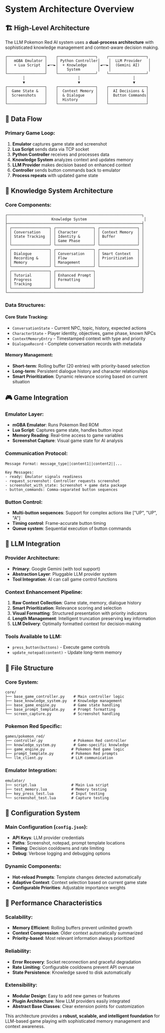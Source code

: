 # System Architecture Overview

## 🏗️ **High-Level Architecture**

The LLM Pokemon Red AI system uses a **dual-process architecture** with sophisticated knowledge management and context-aware decision making.

```
┌─────────────────┐    ┌─────────────────┐    ┌─────────────────┐
│   mGBA Emulator │    │ Python Controller│    │  LLM Provider   │
│   + Lua Script  │◄──►│  + Knowledge     │◄──►│  (Gemini AI)    │
│                 │    │    System        │    │                 │
└─────────────────┘    └─────────────────┘    └─────────────────┘
        │                        │                        │
        ▼                        ▼                        ▼
┌─────────────────┐    ┌─────────────────┐    ┌─────────────────┐
│  Game State &   │    │  Context Memory │    │  AI Decisions & │
│  Screenshots    │    │  & Dialogue     │    │  Button Commands│
│                 │    │  History        │    │                 │
└─────────────────┘    └─────────────────┘    └─────────────────┘
```

## 🔄 **Data Flow**

### **Primary Game Loop**:
1. **Emulator** captures game state and screenshot
2. **Lua Script** sends data via TCP socket
3. **Python Controller** receives and processes data
4. **Knowledge System** analyzes context and updates memory
5. **LLM Provider** makes decision based on enhanced context
6. **Controller** sends button commands back to emulator
7. **Process repeats** with updated game state

## 🧠 **Knowledge System Architecture**

### **Core Components**:

```
┌─────────────────────────────────────────────────────────────┐
│                    Knowledge System                          │
├─────────────────────────────────────────────────────────────┤
│ ┌─────────────────┐ ┌─────────────────┐ ┌─────────────────┐ │
│ │ Conversation    │ │ Character       │ │ Context Memory  │ │
│ │ State Tracking  │ │ Identity &      │ │ Buffer          │ │
│ │                 │ │ Game Phase      │ │                 │ │
│ └─────────────────┘ └─────────────────┘ └─────────────────┘ │
│ ┌─────────────────┐ ┌─────────────────┐ ┌─────────────────┐ │
│ │ Dialogue        │ │ Conversation    │ │ Smart Context   │ │
│ │ Recording &     │ │ Flow            │ │ Prioritization  │ │
│ │ Memory          │ │ Management      │ │                 │ │
│ └─────────────────┘ └─────────────────┘ └─────────────────┘ │
│ ┌─────────────────┐ ┌─────────────────┐                     │
│ │ Tutorial        │ │ Enhanced Prompt │                     │
│ │ Progress        │ │ Formatting      │                     │
│ │ Tracking        │ │                 │                     │
│ └─────────────────┘ └─────────────────┘                     │
└─────────────────────────────────────────────────────────────┘
```

### **Data Structures**:

#### **Core State Tracking**:
- `ConversationState` - Current NPC, topic, history, expected actions
- `CharacterState` - Player identity, objectives, game phase, known NPCs
- `ContextMemoryEntry` - Timestamped context with type and priority
- `DialogueRecord` - Complete conversation records with metadata

#### **Memory Management**:
- **Short-term**: Rolling buffer (20 entries) with priority-based selection
- **Long-term**: Persistent dialogue history and character relationships
- **Smart Prioritization**: Dynamic relevance scoring based on current situation

## 🎮 **Game Integration**

### **Emulator Layer**:
- **mGBA Emulator**: Runs Pokemon Red ROM
- **Lua Script**: Captures game state, handles button input
- **Memory Reading**: Real-time access to game variables
- **Screenshot Capture**: Visual game state for AI analysis

### **Communication Protocol**:
```
Message Format: message_type||content1||content2||...

Key Messages:
- ready: Emulator signals readiness
- request_screenshot: Controller requests screenshot  
- screenshot_with_state: Screenshot + game data package
- button_commands: Comma-separated button sequences
```

### **Button Control**:
- **Multi-button sequences**: Support for complex actions like ["UP", "UP", "A"]
- **Timing control**: Frame-accurate button timing
- **Queue system**: Sequential execution of button commands

## 🤖 **LLM Integration**

### **Provider Architecture**:
- **Primary**: Google Gemini (with tool support)
- **Abstraction Layer**: Pluggable LLM provider system
- **Tool Integration**: AI can call game control functions

### **Context Enhancement Pipeline**:
1. **Raw Context Collection**: Game state, memory, dialogue history
2. **Smart Prioritization**: Relevance scoring and selection
3. **Visual Formatting**: Structured presentation with priority indicators
4. **Length Management**: Intelligent truncation preserving key information
5. **LLM Delivery**: Optimally formatted context for decision-making

### **Tools Available to LLM**:
- `press_button(buttons)` - Execute game controls
- `update_notepad(content)` - Update long-term memory

## 📁 **File Structure**

### **Core System**:
```
core/
├── base_game_controller.py    # Main controller logic
├── base_knowledge_system.py   # Knowledge management
├── base_game_engine.py        # Game state handling
├── base_prompt_template.py    # Prompt formatting
└── screen_capture.py          # Screenshot handling
```

### **Pokemon Red Specific**:
```
games/pokemon_red/
├── controller.py              # Pokemon Red controller
├── knowledge_system.py        # Game-specific knowledge
├── game_engine.py            # Pokemon Red game logic
├── prompt_template.py        # Pokemon Red prompts
└── llm_client.py             # LLM communication
```

### **Emulator Integration**:
```
emulator/
├── script.lua                # Main Lua script
├── test_memory.lua           # Memory testing
├── key_press_test.lua        # Input testing
└── screenshot_test.lua       # Capture testing
```

## 🔧 **Configuration System**

### **Main Configuration** (`config.json`):
- **API Keys**: LLM provider credentials
- **Paths**: Screenshot, notepad, prompt template locations
- **Timing**: Decision cooldowns and rate limiting
- **Debug**: Verbose logging and debugging options

### **Dynamic Components**:
- **Hot-reload Prompts**: Template changes detected automatically
- **Adaptive Context**: Context selection based on current game state
- **Configurable Priorities**: Adjustable importance weights

## 🚀 **Performance Characteristics**

### **Scalability**:
- **Memory Efficient**: Rolling buffers prevent unlimited growth
- **Context Compression**: Older context automatically summarized
- **Priority-based**: Most relevant information always prioritized

### **Reliability**:
- **Error Recovery**: Socket reconnection and graceful degradation
- **Rate Limiting**: Configurable cooldowns prevent API overuse
- **State Persistence**: Knowledge saved to disk automatically

### **Extensibility**:
- **Modular Design**: Easy to add new games or features
- **Plugin Architecture**: New LLM providers easily integrated
- **Abstract Base Classes**: Clear extension points for customization

This architecture provides a **robust, scalable, and intelligent foundation** for LLM-based game playing with sophisticated memory management and context awareness.